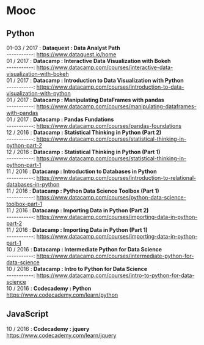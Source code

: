 #  Mooc  

## **Python**  
01-03 / 2017 : **Dataquest   : Data Analyst Path**      
-----------: https://www.dataquest.io/home  
01 / 2017 : **Datacamp   : Interactive Data Visualization with Bokeh**      
-----------: https://www.datacamp.com/courses/interactive-data-visualization-with-bokeh   
01 / 2017 : **Datacamp   : Introduction to Data Visualization with Python**    
-----------: https://www.datacamp.com/courses/introduction-to-data-visualization-with-python  
01 / 2017 : **Datacamp   : Manipulating DataFrames with pandas**    
-----------: https://www.datacamp.com/courses/manipulating-dataframes-with-pandas  
01 / 2017 : **Datacamp   : Pandas Fundations**    
-----------: https://www.datacamp.com/courses/pandas-foundations  
12 / 2016 : **Datacamp   : Statistical Thinking in Python (Part 2)**  
-----------: https://www.datacamp.com/courses/statistical-thinking-in-python-part-2  
12 / 2016 : **Datacamp   : Statistical Thinking in Python (Part 1)**  
-----------: https://www.datacamp.com/courses/statistical-thinking-in-python-part-1  
11 / 2016 : **Datacamp   : Introduction to Databases in Python**  
-----------: https://www.datacamp.com/courses/introduction-to-relational-databases-in-python    
11 / 2016 : **Datacamp   : Python Data Science Toolbox (Part 1)**  
-----------: https://www.datacamp.com/courses/python-data-science-toolbox-part-1  
11 / 2016 : **Datacamp   : Importing Data in Python (Part 2)**  
-----------: https://www.datacamp.com/courses/importing-data-in-python-part-2  
11 / 2016 : **Datacamp   : Importing Data in Python (Part 1)**  
-----------: https://www.datacamp.com/courses/importing-data-in-python-part-1  
10 / 2016 : **Datacamp   : Intermediate Python for Data Science**  
-----------: https://www.datacamp.com/courses/intermediate-python-for-data-science  
10 / 2016 : **Datacamp   : Intro to Python for Data Science**  
-----------: https://www.datacamp.com/courses/intro-to-python-for-data-science  
10 / 2016 : **Codecademy : Python** https://www.codecademy.com/learn/python

## **JavaScript**

10 / 2016 : **Codecademy : jquery** https://www.codecademy.com/learn/jquery 
